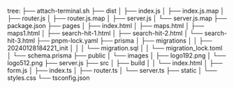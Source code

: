 tree:
├── attach-terminal.sh
├── dist
│   ├── index.js
│   ├── index.js.map
│   ├── router.js
│   ├── router.js.map
│   ├── server.js
│   └── server.js.map
├── package.json
├── pages
│   ├── index.html
│   ├── maps.html
│   ├── maps1.html
│   ├── search-hit-1.html
│   ├── search-hit-2.html
│   └── search-hit-3.html
├── pnpm-lock.yaml
├── prisma
│   ├── migrations
│   │   ├── 20240128184221_init
│   │   │   └── migration.sql
│   │   └── migration_lock.toml
│   └── schema.prisma
├── public
│   └── images
│       ├── logo192.png
│       └── logo512.png
├── server.js
├── src
│   ├── build
│   │   └── index.html
│   ├── form.js
│   ├── index.ts
│   ├── router.ts
│   └── server.ts
├── static
│   └── styles.css
└── tsconfig.json